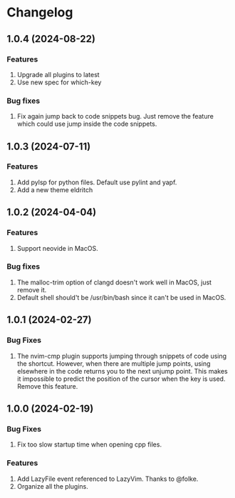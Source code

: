 # Changelog
## 1.0.4 (2024-08-22)
### Features
1. Upgrade all plugins to latest
2. Use new spec for which-key

### Bug fixes
1. Fix again <tab> jump back to code snippets bug. Just remove the feature which could use <tab> jump inside the code snippets.


## 1.0.3 (2024-07-11)
### Features
1. Add pylsp for python files. Default use pylint and yapf.
2. Add a new theme eldritch

## 1.0.2 (2024-04-04)
### Features
1. Support neovide in MacOS.

### Bug fixes
1. The malloc-trim option of clangd doesn't work well in MacOS, just remove it.
2. Default shell should't be /usr/bin/bash since it can't be used in MacOS.

## 1.0.1 (2024-02-27)
### Bug Fixes
1. The nvim-cmp plugin supports jumping through snippets of code using the <tab> shortcut. However, when there are multiple jump points, using <tab> elsewhere in the code returns you to the next unjump point. This makes it impossible to predict the position of the cursor when the <tab> key is used. Remove this feature.

## 1.0.0 (2024-02-19)
### Bug Fixes
1. Fix too slow startup time when opening cpp files.

### Features
1. Add LazyFile event referenced to LazyVim. Thanks to @folke.
2. Organize all the plugins.

